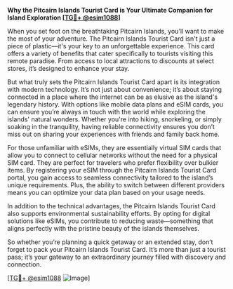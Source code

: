**Why the Pitcairn Islands Tourist Card is Your Ultimate Companion for Island Exploration [[TG💪+ @esim1088](https://t.me/s/esim1088)]**

When you set foot on the breathtaking Pitcairn Islands, you'll want to make the most of your adventure. The Pitcairn Islands Tourist Card isn't just a piece of plastic—it's your key to an unforgettable experience. This card offers a variety of benefits that cater specifically to tourists visiting this remote paradise. From access to local attractions to discounts at select stores, it’s designed to enhance your stay.

But what truly sets the Pitcairn Islands Tourist Card apart is its integration with modern technology. It’s not just about convenience; it’s about staying connected in a place where the internet can be as elusive as the island's legendary history. With options like mobile data plans and eSIM cards, you can ensure you’re always in touch with the world while exploring the islands' natural wonders. Whether you're into hiking, snorkeling, or simply soaking in the tranquility, having reliable connectivity ensures you don’t miss out on sharing your experiences with friends and family back home.

For those unfamiliar with eSIMs, they are essentially virtual SIM cards that allow you to connect to cellular networks without the need for a physical SIM card. They are perfect for travelers who prefer flexibility over bulkier items. By registering your eSIM through the Pitcairn Islands Tourist Card portal, you gain access to seamless connectivity tailored to the island’s unique requirements. Plus, the ability to switch between different providers means you can optimize your data plan based on your usage needs.

In addition to the technical advantages, the Pitcairn Islands Tourist Card also supports environmental sustainability efforts. By opting for digital solutions like eSIMs, you contribute to reducing waste—something that aligns perfectly with the pristine beauty of the islands themselves.

So whether you’re planning a quick getaway or an extended stay, don’t forget to pack your Pitcairn Islands Tourist Card. It’s more than just a tourist pass; it’s your gateway to an extraordinary journey filled with discovery and connection. 

[[TG💪+ @esim1088](https://t.me/s/esim1088) ![Image](https://i.postimg.cc/Y0z9fWf4/image.png)]